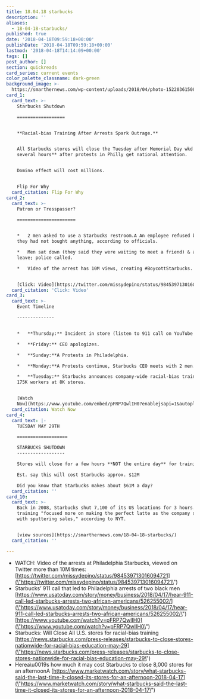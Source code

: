 ```yaml
---
title: 18.04.18 starbucks
description: ''
aliases:
  - 18-04-18-starbucks/
published: true
date: '2018-04-18T09:59:18+00:00'
publishDate: '2018-04-18T09:59:18+00:00'
lastmod: '2018-04-18T14:14:09+00:00'
tags: []
post_author: []
section: quickreads
card_series: current events
color_palette_classname: dark-green
background_image: >-
  https://smarthernews.com/wp-content/uploads/2018/04/photo-1522036150865-e4ee8b0c2695.jpeg
card_1:
  card_text: >-
    Starbucks Shutdown

    ==================


    **Racial-bias Training After Arrests Spark Outrage.**


    All Starbucks stores will close the Tuesday after Memorial Day wkd **for
    several hours** after protests in Philly get national attention.


    Domino effect will cost millions.


    Flip For Why
  card_citation: Flip For Why
card_2:
  card_text: >-
    Patron or Tresspasser?

    ======================


    *   2 men asked to use a Starbucks restroom.A An employee refused because
    they had not bought anything, according to officials.

    *   Men sat down (they said they were waiting to meet a friend) & asked to
    leave; police called.

    *   Video of the arrest has 10M views, creating #BoycottStarbucks.


    [Click: Video](https://twitter.com/missydepino/status/984539713016094721)
  card_citation: 'Click: Video'
card_3:
  card_text: >-
    Event Timeline

    --------------


    *   **Thursday:** Incident in store (listen to 911 call on YouTube below).

    *   **Friday:** CEO apologizes.

    *   **Sunday:**A Protests in Philadelphia.

    *   **Monday:**A Protests continue, Starbucks CEO meets with 2 men.

    *   **Tuesday:** Starbucks announces company-wide racial-bias training for
    175K workers at 8K stores.


    [Watch
    Now](https://www.youtube.com/embed/pFRP7QwlIH0?enablejsapi=1&autoplay=1&rel=0)
  card_citation: Watch Now
card_4:
  card_text: |-
    TUESDAY MAY 29TH  

    ===================

    STARBUCKS SHUTDOWN
    ------------------

    Stores will close for a few hours **NOT the entire day** for training.

    Est. say this will cost Starbucks approx. $12M

    Did you know that Starbucks makes about $61M a day?
  card_citation: ''
card_10:
  card_text: >-
    Back in 2008, Starbucks shut 7,100 of its US locations for 3 hours. But that
    training "focused more on making the perfect latte as the company struggled
    with sputtering sales," according to NYT.


    [view sources](https://smarthernews.com/18-04-18-starbucks/)
  card_citation: ''

---
```

*   WATCH: Video of the arrests at Philadelphia Starbucks, viewed on Twitter more than 10M times:  
    [https://twitter.com/missydepino/status/984539713016094721](\"https://twitter.com/missydepino/status/984539713016094721\")
*   Starbucks’ 911 call that led to Philadelphia arrests of two black men  
    [https://www.usatoday.com/story/money/business/2018/04/17/hear-911-call-led-starbucks-arrests-two-african-americans/526255002/](\"https://www.usatoday.com/story/money/business/2018/04/17/hear-911-call-led-starbucks-arrests-two-african-americans/526255002/\")  
    [https://www.youtube.com/watch?v=pFRP7QwlIH0](\"https://www.youtube.com/watch?v=pFRP7QwlIH0\")
*   Starbucks: Will Close All U.S. stores for racial-bias training  
    [https://news.starbucks.com/press-releases/starbucks-to-close-stores-nationwide-for-racial-bias-education-may-29](\"https://news.starbucks.com/press-releases/starbucks-to-close-stores-nationwide-for-racial-bias-education-may-29\")
*   Herea\\u0019s how much it may cost Starbucks to close 8,000 stores for an afternoonA [https://www.marketwatch.com/story/what-starbucks-said-the-last-time-it-closed-its-stores-for-an-afternoon-2018-04-17](\"https://www.marketwatch.com/story/what-starbucks-said-the-last-time-it-closed-its-stores-for-an-afternoon-2018-04-17\")